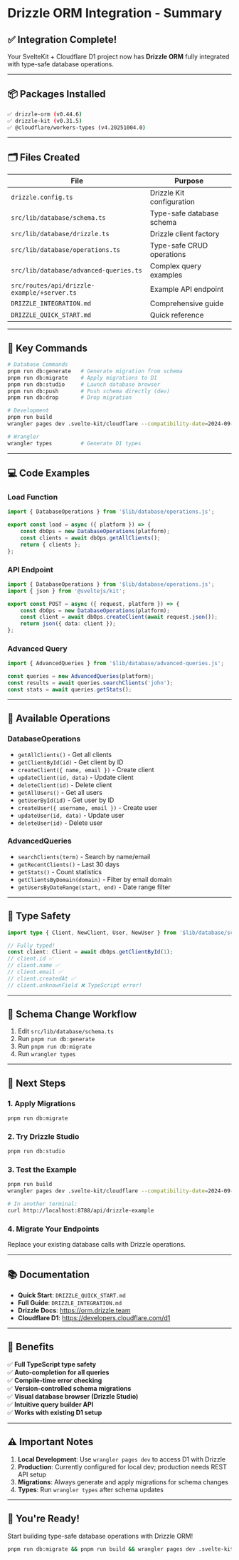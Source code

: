 # Drizzle ORM Integration - Summary

## ✅ Integration Complete!

Your SvelteKit + Cloudflare D1 project now has **Drizzle ORM** fully integrated with type-safe database operations.

---

## 📦 Packages Installed

```bash
✅ drizzle-orm (v0.44.6)
✅ drizzle-kit (v0.31.5)
✅ @cloudflare/workers-types (v4.20251004.0)
```

---

## 🗂️ Files Created

| File                                        | Purpose                   |
| ------------------------------------------- | ------------------------- |
| `drizzle.config.ts`                         | Drizzle Kit configuration |
| `src/lib/database/schema.ts`                | Type-safe database schema |
| `src/lib/database/drizzle.ts`               | Drizzle client factory    |
| `src/lib/database/operations.ts`            | Type-safe CRUD operations |
| `src/lib/database/advanced-queries.ts`      | Complex query examples    |
| `src/routes/api/drizzle-example/+server.ts` | Example API endpoint      |
| `DRIZZLE_INTEGRATION.md`                    | Comprehensive guide       |
| `DRIZZLE_QUICK_START.md`                    | Quick reference           |

---

## 🎯 Key Commands

```bash
# Database Commands
pnpm run db:generate   # Generate migration from schema
pnpm run db:migrate    # Apply migrations to D1
pnpm run db:studio     # Launch database browser
pnpm run db:push       # Push schema directly (dev)
pnpm run db:drop       # Drop migration

# Development
pnpm run build
wrangler pages dev .svelte-kit/cloudflare --compatibility-date=2024-09-25

# Wrangler
wrangler types         # Generate D1 types
```

---

## 💻 Code Examples

### Load Function

```typescript
import { DatabaseOperations } from '$lib/database/operations.js';

export const load = async ({ platform }) => {
	const dbOps = new DatabaseOperations(platform);
	const clients = await dbOps.getAllClients();
	return { clients };
};
```

### API Endpoint

```typescript
import { DatabaseOperations } from '$lib/database/operations.js';
import { json } from '@sveltejs/kit';

export const POST = async ({ request, platform }) => {
	const dbOps = new DatabaseOperations(platform);
	const client = await dbOps.createClient(await request.json());
	return json({ data: client });
};
```

### Advanced Query

```typescript
import { AdvancedQueries } from '$lib/database/advanced-queries.js';

const queries = new AdvancedQueries(platform);
const results = await queries.searchClients('john');
const stats = await queries.getStats();
```

---

## 🔧 Available Operations

### DatabaseOperations

- `getAllClients()` - Get all clients
- `getClientById(id)` - Get client by ID
- `createClient({ name, email })` - Create client
- `updateClient(id, data)` - Update client
- `deleteClient(id)` - Delete client
- `getAllUsers()` - Get all users
- `getUserById(id)` - Get user by ID
- `createUser({ username, email })` - Create user
- `updateUser(id, data)` - Update user
- `deleteUser(id)` - Delete user

### AdvancedQueries

- `searchClients(term)` - Search by name/email
- `getRecentClients()` - Last 30 days
- `getStats()` - Count statistics
- `getClientsByDomain(domain)` - Filter by email domain
- `getUsersByDateRange(start, end)` - Date range filter

---

## 🎨 Type Safety

```typescript
import type { Client, NewClient, User, NewUser } from '$lib/database/schema.js';

// Fully typed!
const client: Client = await dbOps.getClientById(1);
// client.id ✅
// client.name ✅
// client.email ✅
// client.createdAt ✅
// client.unknownField ❌ TypeScript error!
```

---

## 🔄 Schema Change Workflow

1. Edit `src/lib/database/schema.ts`
2. Run `pnpm run db:generate`
3. Run `pnpm run db:migrate`
4. Run `wrangler types`

---

## 📝 Next Steps

### 1. Apply Migrations

```bash
pnpm run db:migrate
```

### 2. Try Drizzle Studio

```bash
pnpm run db:studio
```

### 3. Test the Example

```bash
pnpm run build
wrangler pages dev .svelte-kit/cloudflare --compatibility-date=2024-09-25

# In another terminal:
curl http://localhost:8788/api/drizzle-example
```

### 4. Migrate Your Endpoints

Replace your existing database calls with Drizzle operations.

---

## 📚 Documentation

- **Quick Start**: `DRIZZLE_QUICK_START.md`
- **Full Guide**: `DRIZZLE_INTEGRATION.md`
- **Drizzle Docs**: https://orm.drizzle.team
- **Cloudflare D1**: https://developers.cloudflare.com/d1

---

## 🎉 Benefits

✅ **Full TypeScript type safety**  
✅ **Auto-completion for all queries**  
✅ **Compile-time error checking**  
✅ **Version-controlled schema migrations**  
✅ **Visual database browser (Drizzle Studio)**  
✅ **Intuitive query builder API**  
✅ **Works with existing D1 setup**

---

## ⚠️ Important Notes

1. **Local Development**: Use `wrangler pages dev` to access D1 with Drizzle
2. **Production**: Currently configured for local dev; production needs REST API setup
3. **Migrations**: Always generate and apply migrations for schema changes
4. **Types**: Run `wrangler types` after schema updates

---

## 🚀 You're Ready!

Start building type-safe database operations with Drizzle ORM!

```bash
pnpm run db:migrate && pnpm run build && wrangler pages dev .svelte-kit/cloudflare --compatibility-date=2024-09-25
```
